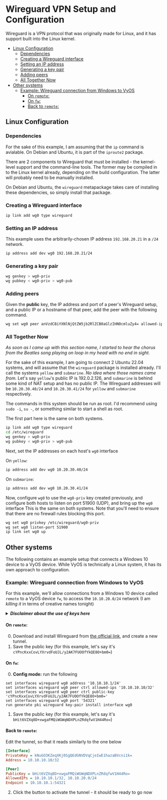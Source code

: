 # Wireguard VPN Setup and Configuration

Wireguard is a VPN protocol that was originally made for Linux, and it has support built into the Linux kernel.

<!-- vim-markdown-toc GitLab -->

* [Linux Configuration](#linux-configuration)
  * [Dependencies](#dependencies)
  * [Creating a Wireguard interface](#creating-a-wireguard-interface)
  * [Setting an IP address](#setting-an-ip-address)
  * [Generating a key pair](#generating-a-key-pair)
  * [Adding peers](#adding-peers)
  * [All Together Now](#all-together-now)
* [Other systems](#other-systems)
  * [Example: Wireguard connection from Windows to VyOS](#example-wireguard-connection-from-windows-to-vyos)
    * [On `remote`:](#on-remote)
    * [On `fw`:](#on-fw)
    * [Back to `remote`:](#back-to-remote)

<!-- vim-markdown-toc -->

## Linux Configuration

### Dependencies

For the sake of this example, I am assuming that the `ip` command is avialable.
On Debian and Ubuntu, it is part of the `iproute2` package.

There are 2 components to Wireguard that must be installed - the kernel-level support and the command-line tools. The former may be compiled in to the Linux kernel already, depending on the build configuration. The latter will probably need to be manually installed.

On Debian and Ubuntu, the `wireguard` metapackage takes care of installing these dependencies, so simply install that package.

### Creating a Wireguard interface

```sh
ip link add wg0 type wireguard
```

### Setting an IP address

This example uses the arbitrarily-chosen IP address `192.168.20.21` in a `/24` network.

```sh
ip address add dev wg0 192.168.20.21/24
```

### Generating a key pair

```sh
wg genkey > wg0-priv 
wg pubkey < wg0-priv > wg0-pub
```

### Adding peers

Given the **public** key, the IP address and port of a peer's Wireguard setup, and a public IP or a hostname of that peer, add the peer with the following command.
```sh
wg set wg0 peer anVzdCBiYXNlNjQtZW5jb2RlZCB0aGlzIHN0cmluZy4= allowed-ips 192.168.20.22/32 endpoint peer.example:51900
```

### All Together Now

*As soon as I came up with this section name, I started to hear the chorus from the Beatles song playing on loop in my head with no end in sight.*

For the sake of this example, I am going to connect 2 Ubuntu 22.04 systems, and will assume that the `wireguard` package is installed already. I'll call the systems `yellow` and `submarine`. *No idea where those names came from.* Let's say `yellow`'s public IP is 192.0.2.126, and `submarine` is behind some kind of NAT setup and has no public IP. The Wireguard addresses will be `10.20.30.40/24` and `10.20.30.41/24` for `yellow` and `submarine` respectively.

The commands in this system should be run as root. I'd recommend using `sudo -i`, `su -`, or something similar to start a shell as root.

The first part here is the same on both systems.

```sh
ip link add wg0 type wireguard
cd /etc/wireguard
wg genkey > wg0-priv
wg pubkey < wg0-priv > wg0-pub
```

Next, set the IP addresses on each host's `wg0` interface

On `yellow`:

```sh
ip address add dev wg0 10.20.30.40/24
```

On `submarine`:

```sh
ip address add dev wg0 10.20.30.41/24
```

Now, configure `wg0` to use the `wg0-priv` key created previously, and configure both hosts to listen on port 51900 (UDP), and bring up the `wg0` interface This is the same on both systems. Note that you'll need to ensure that there are no firewall rules blocking this port.

```sh
wg set wg0 privkey /etc/wireguard/wg0-priv
wg set wg0 listen-port 51900
ip link set wg0 up
```

## Other systems

The following contains an example setup that connects a Windows 10 device to a VyOS device. While VyOS is technically a Linux system, it has its own approach to configuration.

### Example: Wireguard connection from Windows to VyOS

For this example, we'll allow connections from a Windows 10 device called `remote` to a VyOS device `fw`, to access the `10.10.20.0/24` network (I am *killing it* in terms of creative names tonight)

<details>
<summary><em><strong>Disclaimer about the use of keys here</strong></em></summary>
<em>You should NEVER, and I mean <strong>NEVER,</strong> share any sort of private key - the key pairs I am using here was generated exclusively to be used on this page, and is not, and will never be, used in any sort of real-world environment, even a virtualized one. I spun up a generic Debian Docker container, installed <code>wireguard-tools</code>, generated the two example key pairs, then deleted the container.</em>
</details>

#### On `remote`:

0. Download and install Wireguard from [the official link](https://www.wireguard.com/install/), and create a new tunnel.
1. Save the public key (for this example, let's say it's `cYPncKxxCovLYXrvdFoUJL/y2AK7FUOOfYkQE8O+bm0=`)

#### On `fw`:

0. **Config mode:** run the following

```
set interfaces wireguard wg0 address '10.10.10.1/24'
set interfaces wireguard wg0 peer ctrl allowed-ips '10.10.10.10/32'
set interfaces wireguard wg0 peer ctrl public-key 'cYPncKxxCovLYXrvdFoUJL/y2AK7FUOOfYkQE8O+bm0='
set interfaces wireguard wg0 port '54321'
run generate pki wireguard key-pair install interface wg0
```

1. Save the public key (for this example, let's say it's `bHit6VZXq8D+xwgaFMQiWGWqNDXPLnZRdqfwV1H44Ro=`)

#### Back to `remote`:

Edit the tunnel, so that it reads similarly to the one below

```ini
[Interface]
PrivateKey = kNuGO3KZeqXKj0SgQEdGNVDVqCjeIwE1hazaBVcni1k=
Address = 10.10.10.10/32

[Peer]
PublicKey = bHit6VZXq8D+xwgaFMQiWGWqNDXPLnZRdqfwV1H44Ro=
AllowedIPs = 10.10.10.1/32, 10.10.20.0/24
Endpoint = 10.10.10.1:54321
```

2. Click the button to activate the tunnel - it should be ready to go now
